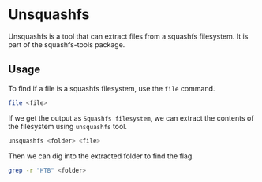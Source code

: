 # Unsquashfs

Unsquashfs is a tool that can extract files from a squashfs filesystem. It is part of the squashfs-tools package.

## Usage

To find if a file is a squashfs filesystem, use the `file` command.

```bash
file <file>
```

If we get the output as `Squashfs filesystem`, we can extract the contents of the filesystem using `unsquashfs` tool.

```bash
unsquashfs <folder> <file>
```

Then we can dig into the extracted folder to find the flag.

```bash
grep -r "HTB" <folder>
```